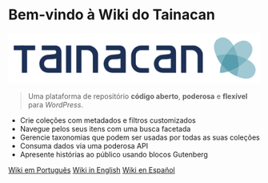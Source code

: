 # Bem-vindo à Wiki do Tainacan

![logo](../_assets/images/logo_tainacan.png)

> Uma plataforma de repositório **código aberto**, **poderosa** e **flexível** para _WordPress_.

- Crie coleções com metadados e filtros customizados
- Navegue pelos seus itens com uma busca facetada
- Gerencie taxonomias que podem ser usadas por todas as suas coleções
- Consuma dados via uma poderosa API
- Apresente histórias ao público usando blocos Gutenberg

[Wiki em Português](/pt-br/README#wiki-do-tainacan)
[Wiki in English](/README#tainacan-wiki)
[Wiki en Español](/es-mx/README#wiki-de-tainacan)
